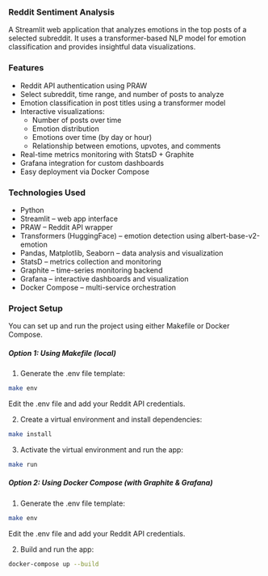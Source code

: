### Reddit Sentiment Analysis

A Streamlit web application that analyzes emotions in the top posts of a selected subreddit. It uses a transformer-based NLP model for emotion classification and provides insightful data visualizations.


### Features
* Reddit API authentication using PRAW
* Select subreddit, time range, and number of posts to analyze
* Emotion classification in post titles using a transformer model
* Interactive visualizations:
    - Number of posts over time
    - Emotion distribution
    - Emotions over time (by day or hour)
    - Relationship between emotions, upvotes, and comments
* Real-time metrics monitoring with StatsD + Graphite
* Grafana integration for custom dashboards
* Easy deployment via Docker Compose


### Technologies Used
* Python
* Streamlit – web app interface
* PRAW – Reddit API wrapper
* Transformers (HuggingFace) – emotion detection using albert-base-v2-emotion
* Pandas, Matplotlib, Seaborn – data analysis and visualization
* StatsD – metrics collection and monitoring
* Graphite – time-series monitoring backend
* Grafana – interactive dashboards and visualization
* Docker Compose – multi-service orchestration


### Project Setup
You can set up and run the project using either Makefile or Docker Compose.

##### Option 1: Using Makefile (local)
1. Generate the .env file template:
```bash
make env
```
Edit the .env file and add your Reddit API credentials.

2. Create a virtual environment and install dependencies:
```bash
make install
```

3. Activate the virtual environment and run the app:
```bash
make run
```

##### Option 2: Using Docker Compose (with Graphite & Grafana)

1. Generate the .env file template:
```bash
make env
```
Edit the .env file and add your Reddit API credentials.

2. Build and run the app:
```bash
docker-compose up --build
```